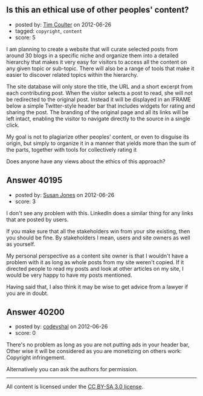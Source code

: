 ## Is this an ethical use of other peoples' content?

- posted by: [Tim Coulter](https://stackexchange.com/users/-1/17383-tim-coulter) on 2012-06-26
- tagged: `copyright`, `content`
- score: 5

I am planning to create a website that will curate selected posts from around 30 blogs in a specific niche and organize them into a detailed hierarchy that makes it very easy for visitors to access all the content on any given topic or sub-topic. There will also be a range of tools that make it easier to discover related topics within the hierarchy.

The site database will only store the title, the URL and a short excerpt from each contributing post. When the visitor selects a post to read, she will not be redirected to the original post. Instead it will be displayed in an IFRAME below a simple Twitter-style header bar that includes widgets for rating and sharing the post. The branding of the original page and all its links will be left intact, enabling the visitor to navigate directly to the source in a single click.

My goal is not to plagiarize other peoples' content, or even to disguise its origin, but simply to organize it in a manner that yields more than the sum of the parts, together with  tools for collectively rating it

Does anyone have any views about the ethics of this approach?


## Answer 40195

- posted by: [Susan Jones](https://stackexchange.com/users/-1/2737-susan-jones) on 2012-06-26
- score: 3

I don't see any problem with this. LinkedIn does a similar thing for any links that are posted by users. 

If you make sure that all the stakeholders win from your site existing, then you should be fine. By stakeholders I mean, users and site owners as well as yourself. 

My personal perspective as a content site owner is that I wouldn't have a problem with it as long as whole posts from my site weren't copied. If it directed people to read my posts and look at other articles on my site, I would be very happy to have my posts mentioned. 

Having said that, I also think it may be wise to get advice from a lawyer if you are in doubt.


## Answer 40200

- posted by: [codevshal](https://stackexchange.com/users/-1/18554-codevshal) on 2012-06-26
- score: 0

There's no problem as long as you are not putting ads in your header bar, Other wise it will be considered as you are monetizing on others work: Copyright infringement.

Alternatively you can ask the authors for permission.



---

All content is licensed under the [CC BY-SA 3.0 license](https://creativecommons.org/licenses/by-sa/3.0/).
